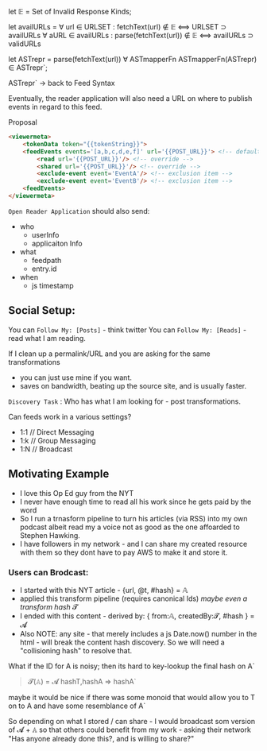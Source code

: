 let 𝔼 = Set of Invalid Response Kinds;

let availURLs = ∀ url ∈ URLSET : fetchText(url) ∉ 𝔼 ⟺ URLSET ⊃ availURLs ∀ aURL
∈ availURLs : parse(fetchText(url)) ∉ 𝔼 ⟺ availURLs ⊃ validURLs

let ASTrepr = parse(fetchText(url)) ∀ ASTmapperFn ASTmapperFn(ASTrepr) ∈
ASTrepr`;

ASTrepr` -> back to Feed Syntax

Eventually, the reader application will also need a URL on where to publish
events in regard to this feed.

Proposal

```html
<viewermeta>
    <tokenData token="{{tokenString}}">
    <feedEvents events='[a,b,c,d,e,f]' url='{{POST_URL}}'> <!-- default -->
        <read url='{{POST_URL}}'/> <!-- override -->
        <shared url='{{POST_URL}}'/> <!-- override -->
        <exclude-event event='EventA'/> <!-- exclusion item -->
        <exclude-event event='EventB'/> <!-- exclusion item -->
    <feedEvents>
</viewermeta>
```

`Open Reader Application` should also send:

- who
  - userInfo
  - applicaiton Info
- what
  - feedpath
  - entry.id
- when
  - js timestamp

## Social Setup:

You can `Follow My: [Posts]` - think twitter You can `Follow My: [Reads]` - read
what I am reading.

If I clean up a permalink/URL and you are asking for the same transformations

- you can just use mine if you want.
- saves on bandwidth, beating up the source site, and is usually faster.

`Discovery Task` : Who has what I am looking for - post transformations.

Can feeds work in a various settings?

- 1:1 // Direct Messaging
- 1:k // Group Messaging
- 1:N // Broadcast

## Motivating Example

- I love this Op Ed guy from the NYT
- I never have enough time to read all his work since he gets paid by the word
- So I run a trnasform pipeline to turn his articles (via RSS) into my own
  podcast albeit read my a voice not as good as the one affoarded to Stephen
  Hawking.
- I have followers in my network - and I can share my created resource with them
  so they dont have to pay AWS to make it and store it.

### Users can Brodcast:

- I started with this NYT article - {url, @t, #hash} = 𝔸
- applied this transform pipeline (requires canonical Ids) _maybe even a
  transform hash_ 𝓣
- I ended with this content - derived by: { from:𝔸, createdBy:𝓣, #hash } = 𝓐
- Also NOTE: any site - that merely includes a js Date.now() number in the
  html - will break the content hash discovery. So we will need a "collisioning
  hash" to resolve that.

What if the ID for A is noisy; then its hard to key-lookup the final hash on A`

> 𝓣(𝔸) = 𝓐 hashT,hashA => hashA\`

maybe it would be nice if there was some monoid that would allow you to T on to
A and have some resemblance of A\`

So depending on what I stored / can share - I would broadcast som version of 𝓐 +
𝔸 so that others could benefit from my work - asking their network "Has anyone
already done this?, and is willing to share?"

